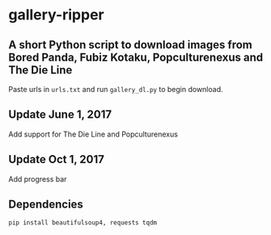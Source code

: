 # gallery-ripper
A short Python script to download images from Bored Panda, Fubiz Kotaku, Popculturenexus and The Die Line
----
Paste urls in ```urls.txt``` and run ```gallery_dl.py``` to begin download.

## Update June 1, 2017

Add support for The Die Line and Popculturenexus

## Update Oct 1, 2017

Add progress bar 

## Dependencies

```
pip install beautifulsoup4, requests tqdm
```
